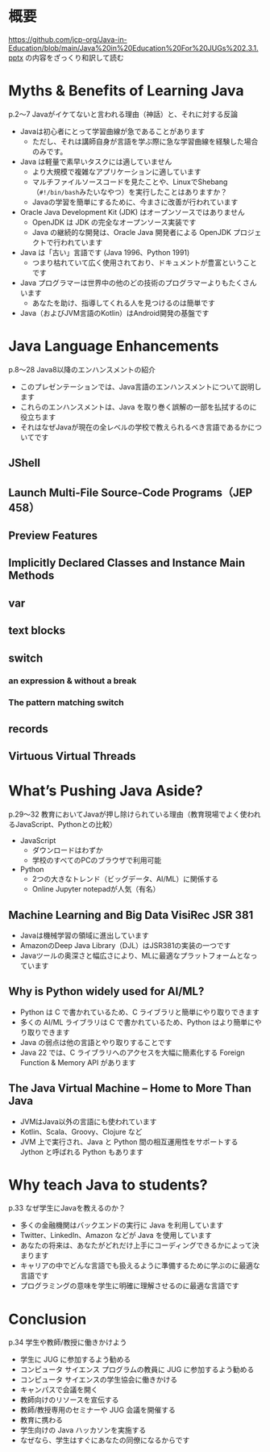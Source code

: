 # 概要
https://github.com/jcp-org/Java-in-Education/blob/main/Java%20in%20Education%20For%20JUGs%202.3.1.pptx の内容をざっくり和訳して読む

# Myths & Benefits of Learning Java
p.2〜7 Javaがイケてないと言われる理由（神話）と、それに対する反論
- Javaは初心者にとって学習曲線が急であることがあります
  - ただし、それは講師自身が言語を学ぶ際に急な学習曲線を経験した場合のみです。
- Java は軽量で素早いタスクには適していません
  - より大規模で複雑なアプリケーションに適しています
  - マルチファイルソースコードを見たことや、LinuxでShebang（`#!/bin/bash`みたいなやつ）を実行したことはありますか？
  - Javaの学習を簡単にするために、今まさに改善が行われています
- Oracle Java Development Kit (JDK) はオープンソースではありません
  - OpenJDK は JDK の完全なオープンソース実装です
  - Java の継続的な開発は、Oracle Java 開発者による OpenJDK プロジェクトで行われています
- Java は「古い」言語です (Java 1996、Python 1991)
  - つまり枯れていて広く使用されており、ドキュメントが豊富ということです
- Java プログラマーは世界中の他のどの技術のプログラマーよりもたくさんいます
  - あなたを助け、指導してくれる人を見つけるのは簡単です
- Java（およびJVM言語のKotlin）はAndroid開発の基盤です

# Java Language Enhancements
p.8〜28 Java8以降のエンハンスメントの紹介
- このプレゼンテーションでは、Java言語のエンハンスメントについて説明します
- これらのエンハンスメントは、Java を取り巻く誤解の一部を払拭するのに役立ちます
- それはなぜJavaが現在の全レベルの学校で教えられるべき言語であるかについてです

## JShell
## Launch Multi-File Source-Code Programs（JEP 458）
## Preview Features
## Implicitly Declared Classes and Instance Main Methods
## var
## text blocks
## switch
### an expression & without a break
### The pattern matching switch
## records
## Virtuous Virtual Threads

# What’s Pushing Java Aside?
p.29〜32 教育においてJavaが押し除けられている理由（教育現場でよく使われるJavaScript、Pythonとの比較）
- JavaScript
  - ダウンロードはわずか
  - 学校のすべてのPCのブラウザで利用可能
- Python
  - 2つの大きなトレンド（ビッグデータ、AI/ML）に関係する
  - Online Jupyter notepadが人気（有名）

## Machine Learning and Big Data VisiRec JSR 381
- Javaは機械学習の領域に進出しています
- AmazonのDeep Java Library（DJL）はJSR381の実装の一つです
- Javaツールの奥深さと幅広さにより、MLに最適なプラットフォームとなっています

## Why is Python widely used for AI/ML?
- Python は C で書かれているため、C ライブラリと簡単にやり取りできます
- 多くの AI/ML ライブラリは C で書かれているため、Python はより簡単にやり取りできます
- Java の弱点は他の言語とやり取りすることです
- Java 22 では、C ライブラリへのアクセスを大幅に簡素化する Foreign Function & Memory API があります

## The Java Virtual Machine – Home to More Than Java
- JVMはJava以外の言語にも使われています
- Kotlin、Scala、Groovy、Clojure など
- JVM 上で実行され、Java と Python 間の相互運用性をサポートする Jython と呼ばれる Python もあります

# Why teach Java to  students?
p.33 なぜ学生にJavaを教えるのか？
- 多くの金融機関はバックエンドの実行に Java を利用しています
- Twitter、LinkedIn、Amazon などが Java を使用しています
- あなたの将来は、あなたがどれだけ上手にコーディングできるかによって決まります
- キャリアの中でどんな言語でも扱えるように準備するために学ぶのに最適な言語です
- プログラミングの意味を学生に明確に理解させるのに最適な言語です

# Conclusion
p.34
学生や教師/教授に働きかけよう
- 学生に JUG に参加するよう勧める
- コンピュータ サイエンス プログラムの教員に JUG に参加するよう勧める
- コンピュータ サイエンスの学生協会に働きかける
- キャンパスで会議を開く
- 教師向けのリソースを宣伝する
- 教師/教授専用のセミナーや JUG 会議を開催する
- 教育に携わる
- 学生向けの Java ハッカソンを実施する
- なぜなら、学生はすぐにあなたの同僚になるからです
